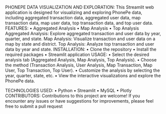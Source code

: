 PHONEPE DATA VISUALIZATION AND EXPLORATION: This Streamlit web application is designed for visualizing and exploring PhonePe data, including aggregated transaction data, aggregated user data, map transaction data, map user data, top transaction data, and top user data. FEATURES: • Aggregated Analysis • Map Analysis • Top Analysis Aggregated Analysis: Explore aggregated transaction and user data by year, quarter, and state. Map Analysis: Visualize transaction and user data on a map by state and district. Top Analysis: Analyze top transaction and user data by year and state. INSTALLATION: • Clone the repository • Install the required packages • Streamlit application USAGE: • Select the desired analysis tab (Aggregated Analysis, Map Analysis, Top Analysis). • Choose the method (Transaction Analysis, User Analysis, Map Transaction, Map User, Top Transaction, Top User). • Customize the analysis by selecting the year, quarter, state, etc. • View the interactive visualizations and explore the PhonePe data. 

TECHNOLOGIES USED: • Python • Streamlit • MySQL • Plotly CONTRIBUTORS: Contributions to this project are welcome! If you encounter any issues or have suggestions for improvements, please feel free to submit a pull request
